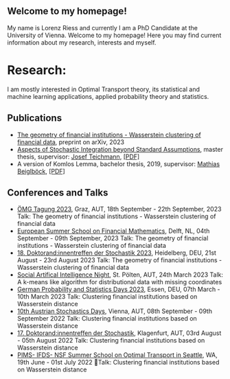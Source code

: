 ## Welcome to my homepage!

My name is Lorenz Riess and currently I am a PhD Candidate at the University of Vienna.
Welcome to my homepage!
Here you may find current information about my research, interests and myself.



# Research:
I am mostly interested in Optimal Transport theory, its statistical and machine learning applications, applied probability theory and statistics.

## Publications
* [The geometry of financial institutions - Wasserstein clustering of financial data](https://arxiv.org/abs/2305.03565), preprint on arXiv, 2023
* [Aspects of Stochastic Integration beyond Standard Assumptions](https://repositum.tuwien.at/handle/20.500.12708/18194), master thesis, supervisor: [Josef Teichmann](https://people.math.ethz.ch/~jteichma/), [\[PDF\]](https://drive.google.com/file/d/1hygpj00pyelrGurJ7r-R_ELQ2G1F1g1-/view?usp=drive_link)
* A version of Komlos Lemma, bachelor thesis, 2019, supervisor: [Mathias Beiglböck](https://www.mat.univie.ac.at/~mathias/), [\[PDF\]](https://drive.google.com/file/d/1Ez6VyCYmVak-p4XaN3H25s3XbP4ljLaH/view?usp=drive_link)

## Conferences and Talks
* [ÖMG Tagung 2023](https://oemg-tagung-2023.at/), Graz, AUT, 18th September - 22th September, 2023  Talk: The geometry of financial institutions - Wasserstein clustering of financial data
* [European Summer School on Financial Mathematics](https://www.tudelft.nl/evenementen/2023/ewi/diam/finance-summer-school-2023), Delft, NL, 04th September - 09th September, 2023  Talk: The geometry of financial institutions - Wasserstein clustering of financial data
* [18. Doktorand:innentreffen der Stochastik 2023](https://stat.math.uni-heidelberg.de/dts2023/Registration/reg.html), Heidelberg, DEU, 21st August - 23rd August 2023  Talk: The geometry of financial institutions - Wasserstein clustering of financial data
* [Social Artifical Intelligence Night](https://saint.fhstp.ac.at/), St. Pölten, AUT, 24th March 2023  Talk: A k-means like algorithm for distributional data with missing coordinates
* [German Probability and Statistics Days 2023](https://www.gpsd-2023.de/), Essen, DEU, 07th March - 10th March 2023  Talk: Clustering financial institutions based on Wasserstein distance
* [10th Austrian Stochastics Days](https://stochastics-days.at/), Vienna, AUT, 08th September - 09th September 2022  Talk: Clustering financial institutions based on Wasserstein distance
* [17. Doktorand:innentreffen der Stochastik](https://conference2.aau.at/event/131/), Klagenfurt, AUT, 03rd August - 05th August 2022  Talk: Clustering financial institutions based on Wasserstein distance
* [PIMS- IFDS- NSF Summer School on Optimal Transport in Seattle](https://kantorovich.org/event/2022-optimal-transport-summer-school/), WA, 19th June - 01st July 2022  Talk: Clustering financial institutions based on Wasserstein distance



